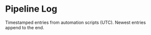 # Pipeline Log

Timestamped entries from automation scripts (UTC). Newest entries append to the end.
